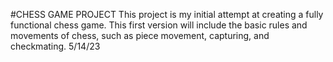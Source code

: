 #CHESS GAME PROJECT
This project is my initial attempt at creating a fully functional chess game. This first version will include the basic rules and movements of chess, such as piece movement, capturing, and checkmating. 
5/14/23





